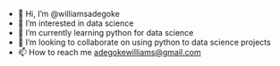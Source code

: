 - 👋 Hi, I’m @williamsadegoke
- 👀 I’m interested in data science
- 🌱 I’m currently learning python for data science
- 💞️ I’m looking to collaborate on using python to data science projects
- 📫 How to reach me adegokewilliams@gmail.com

<!---
williamsadegoke/williamsadegoke is a ✨ special ✨ repository because its `README.md` (this file) appears on your GitHub profile.
You can click the Preview link to take a look at your changes.
--->
